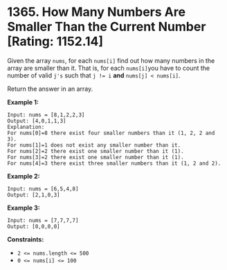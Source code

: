 # 1365. How Many Numbers Are Smaller Than the Current Number [Rating: 1152.14]

Given the array `nums`, for each `nums[i]` find out how many numbers in the array are smaller than it. That is, for each `nums[i]`you have to count the number of valid `j's` such that `j != i` **and** `nums[j] < nums[i]`.

Return the answer in an array.

 

**Example 1:**

```
Input: nums = [8,1,2,2,3]
Output: [4,0,1,1,3]
Explanation: 
For nums[0]=8 there exist four smaller numbers than it (1, 2, 2 and 3). 
For nums[1]=1 does not exist any smaller number than it.
For nums[2]=2 there exist one smaller number than it (1). 
For nums[3]=2 there exist one smaller number than it (1). 
For nums[4]=3 there exist three smaller numbers than it (1, 2 and 2).
```

**Example 2:**

```
Input: nums = [6,5,4,8]
Output: [2,1,0,3]
```

**Example 3:**

```
Input: nums = [7,7,7,7]
Output: [0,0,0,0]
```

 

**Constraints:**

- `2 <= nums.length <= 500`
- `0 <= nums[i] <= 100`